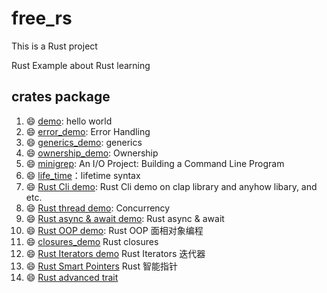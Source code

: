 # free_rs
This is a Rust project

Rust Example about Rust learning

## crates package

1. :smile: [demo](https://github.com/BruceZhang54110/free_rs/tree/549d4fbb59cdb4cf225d5ee3d65dc650da67e67a/crates/demo): hello world
2. :smile: [error_demo](https://github.com/BruceZhang54110/free_rs/tree/549d4fbb59cdb4cf225d5ee3d65dc650da67e67a/crates/error_demo): Error Handling
3. :smile: [generics_demo](https://github.com/BruceZhang54110/free_rs/tree/main/crates/generics_demo): generics
4. :smile: [ownership_demo](https://github.com/BruceZhang54110/free_rs/tree/549d4fbb59cdb4cf225d5ee3d65dc650da67e67a/crates/ownership_demo): Ownership
5. :smile: [minigrep](https://github.com/BruceZhang54110/free_rs/tree/549d4fbb59cdb4cf225d5ee3d65dc650da67e67a/crates/minigrep): An I/O Project: Building a Command Line Program
6. :smile: [life_time](https://github.com/BruceZhang54110/free_rs/tree/main/crates/life_time)：lifetime syntax
7. :smile: [Rust Cli demo](https://github.com/BruceZhang54110/free_rs/blob/main/crates/grrs/src/main.rs): Rust Cli demo on clap library and anyhow libary, and etc.
8. :smile: [Rust thread demo](https://github.com/BruceZhang54110/free_rs/tree/main/crates/thread_demo): Concurrency
9. :smile: [Rust async & await demo](https://github.com/BruceZhang54110/free_rs/tree/main/crates/hello-async): Rust async & await
10. :smile: [Rust OOP demo](https://github.com/BruceZhang54110/free_rs/tree/main/crates/oop_demo): Rust OOP 面相对象编程
11. :smile: [closures_demo](https://github.com/BruceZhang54110/free_rs/tree/main/crates/closures_demo) Rust closures
12. :smile: [Rust Iterators demo](https://github.com/BruceZhang54110/free_rs/tree/main/crates/iterators_demo) Rust Iterators 迭代器
13. :smile: [Rust Smart Pointers](https://github.com/BruceZhang54110/free_rs/tree/main/crates/smart_pointers_demo) Rust 智能指针
14. :smile: [Rust advanced trait](https://github.com/BruceZhang54110/free_rs/tree/main/crates/advanced_traits)





